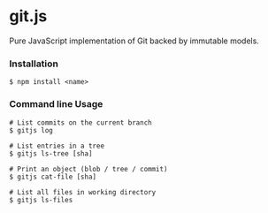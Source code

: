 # git.js

Pure JavaScript implementation of Git backed by immutable models.

### Installation

```
$ npm install <name>
```

### Command line Usage

```
# List commits on the current branch
$ gitjs log

# List entries in a tree
$ gitjs ls-tree [sha]

# Print an object (blob / tree / commit)
$ gitjs cat-file [sha]

# List all files in working directory
$ gitjs ls-files
```

